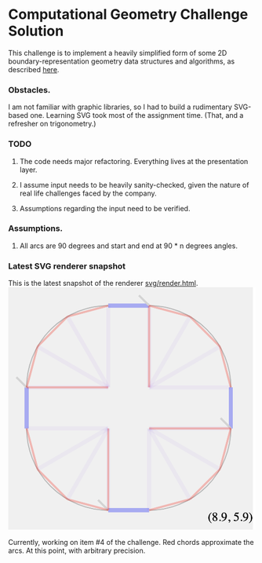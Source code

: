 

# Computational Geometry Challenge Solution

This challenge is to implement a heavily simplified form of some 2D
boundary-representation geometry data structures and algorithms, as described [here](GeometryTakeHome.md).


### Obstacles. 

I am not familiar with graphic libraries, so I had to build a rudimentary SVG-based one. Learning SVG took most of the assignment time. (That, and a refresher on trigonometry.) 

### TODO

1. The code needs major refactoring. Everything lives at the presentation layer.

2. I assume input needs to be heavily sanity-checked, given the nature of real life challenges faced by the company.

3. Assumptions regarding the input need to be verified.




### Assumptions.

1. All arcs are 90 degrees and start and end at 90 * n degrees angles.

### Latest SVG renderer snapshot

This is the latest snapshot of the  renderer [svg/render.html](svg/render.html).
![Snapshot](svg/snapshot.png)

Currently, working on item #4 of the challenge. Red chords approximate the arcs. At this point, with arbitrary precision.




